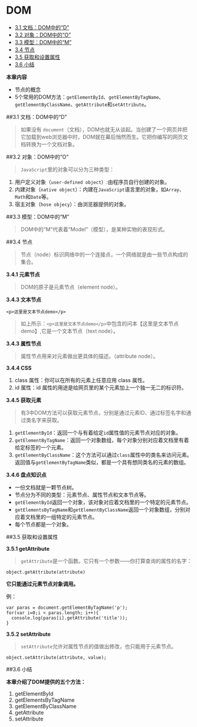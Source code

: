 # DOM

- <a href="#no1">3.1 文档：DOM中的“D”</a>
- <a href="#no2">3.2 对象：DOM中的“O”</a>
- <a href="#no3">3.3 模型：DOM中的“M”</a>
- <a href="#no4">3.4 节点</a>
- <a href="#no5">3.5 获取和设置属性</a>
- <a href="#no6">3.6 小结</a>

**本章内容**

- 节点的概念
- 5个常用的DOM方法：`getElementById`、`getElementByTagName`、`getElementByClassName`、`getAttribute`和`setAttribute`。

##<a name="no1">3.1 文档：DOM中的“D”</a>

>  如果没有 `document`（文档），DOM也就无从谈起。当创建了一个网页并把它加载到web浏览器中时，DOM就在幕后悄然而生。它把你编写的网页文档转换为一个文档对象。

##<a name="no2">3.2 对象：DOM中的“O”</a>

> `JavaScript`里的对象可以分为三种类型：

1. 用户定义对象（`user-defined object`）:由程序员自行创建的对象。
2. 内建对象（`native object`）：内建在`JavaScript`语言里的对象，如`Array`、`Math`和`Date`等。
3. 宿主对象（`hose objecy`）：由浏览器提供的对象。

##<a name="no3">3.3 模型：DOM中的“M”</a>

> DOM中的“M”代表着“Model”（模型），是某种实物的表现形式。

##<a name="no4">3.4 节点</a>

> 节点（node）标识网络中的一个连接点，一个网络就是由一些节点构成的集合。

**3.4.1 元素节点**

> DOM的原子是元素节点（element node）。

**3.4.3 文本节点**

	<p>这里是文本节点demo</p>

> 如上所示：`<p>这里是文本节点demo</p>`中包含的问本【这里是文本节点demo】,它是一个文本节点（text node）。

**3.4.3 属性节点**

> 属性节点用来对元素做出更具体的描述。（attribute node）。

**3.4.4 CSS**

1. class 属性：你可以在所有的元素上任意应用 class 属性。
2. id 属性：id 属性的用途是给网页里的某个元素加上一个独一无二的标识符。

**3.4.5 获取元素**

> 有3中DOM方法可以获取元素节点，分别是通过元素ID、通过标签名字和通过类名字来获取。

1. `getElementById`：返回一个与有着给定`id`属性值的元素节点对应的对象。
2. `getElementByTagName`：返回一个对象数组，每个对象分别对应着文档里有着给定标签的一个元素。
3. `getElementByClassName`：这个方法可以通过`class`属性中的类名来访问元素。返回值与`getElementByTagName`类似，都是一个具有想同类名的元素的数组。

**3.4.6 盘点知识点**

- 一份文档就是一颗节点树。
- 节点分为不同的类型：元素节点、属性节点和文本节点等。
- `getElementById`返回一个对象，该对象对应着文档里的一个特定的元素节点。
- `getElementsByTagName`和`getElementByClassName`返回一个对象数组，分别对应着文档里的一组特定的元素节点。
- 每个节点都是一个对象。

##<a name="no5">3.5 获取和设置属性</a>

**3.5.1 getAttribute**

> `getAttribute`是一个函数。它只有一个参数——你打算查询的属性的名字：

	object.getAttribute(attribute)

**它只能通过元素节点对象调用。**

例：

	var paras = document.getElementByTagName('p');
	for(var i=0;i < paras.length; i++){
	  console.log(paras[i].getAttribute('title'));
	}

**3.5.2 setAttribute**

> `setAttribute`允许对属性节点的值做出修改，也只能用于元素节点。

	object.setAttribute(attribute, value);



##<a name="no6">3.6 小结</a>

**本章介绍了DOM提供的五个方法：**

1. getElementById
2. getElementsByTagName
3. getElementByClassName
4. getAttribute
5. setAttribute